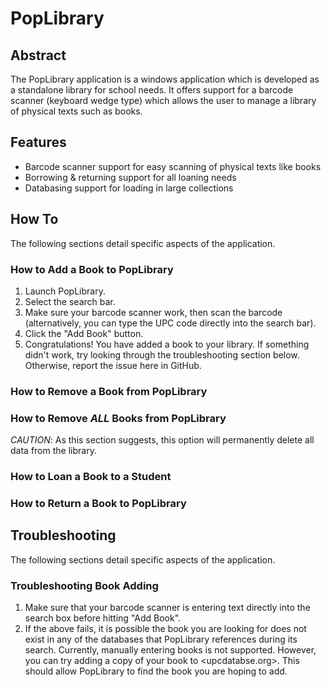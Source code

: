 # PopLibrary
## Abstract
The PopLibrary application is a windows application which is developed as a standalone library for school needs. It offers support for a barcode scanner (keyboard wedge type) which allows the user to manage a library of physical texts such as books. 

## Features
- Barcode scanner support for easy scanning of physical texts like books
- Borrowing & returning support for all loaning needs
- Databasing support for loading in large collections

## How To
The following sections detail specific aspects of the application.
### How to Add a Book to PopLibrary
1. Launch PopLibrary.
2. Select the search bar.
3. Make sure your barcode scanner work, then scan the barcode (alternatively, you can type the UPC code directly into the search bar).
4. Click the "Add Book" button.
5. Congratulations! You have added a book to your library. If something didn't work, try looking through the troubleshooting section below. Otherwise, report the issue here in GitHub.

### How to Remove a Book from PopLibrary
### How to Remove _ALL_ Books from PopLibrary
_CAUTION_: As this section suggests, this option will permanently delete all data from the library.
### How to Loan a Book to a Student
### How to Return a Book to PopLibrary
## Troubleshooting
The following sections detail specific aspects of the application.
### Troubleshooting Book Adding
1. Make sure that your barcode scanner is entering text directly into the search box before hitting "Add Book".
2. If the above fails, it is possible the book you are looking for does not exist in any of the databases that PopLibrary references during its search. Currently, manually entering books is not supported. However, you can try adding a copy of your book to <upcdatabse.org>. This should allow PopLibrary to find the book you are hoping to add.
